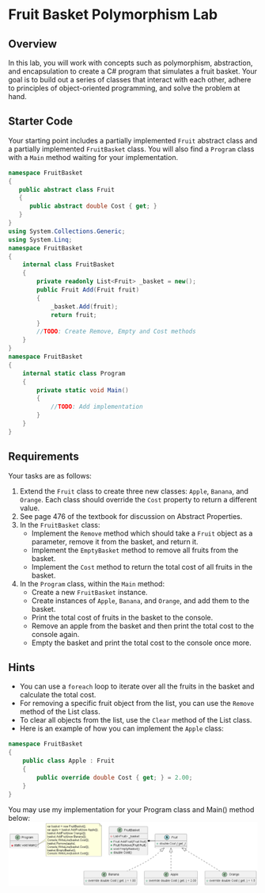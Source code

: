 ﻿# Fruit Basket Polymorphism Lab

## Overview

In this lab, you will work with concepts such as polymorphism, abstraction, and encapsulation to create a C# program
that simulates a fruit basket. Your goal is to build out a series of classes that interact with each other, adhere to
principles of object-oriented programming, and solve the problem at hand.

## Starter Code

Your starting point includes a partially implemented `Fruit` abstract class and a partially implemented `FruitBasket`
class. You will also find a `Program` class with a `Main` method waiting for your implementation.

```csharp
namespace FruitBasket
{
   public abstract class Fruit
   {
      public abstract double Cost { get; }
   }
}
using System.Collections.Generic;
using System.Linq;
namespace FruitBasket
{
    internal class FruitBasket
    {
        private readonly List<Fruit> _basket = new();
        public Fruit Add(Fruit fruit)
        {
            _basket.Add(fruit);
            return fruit;
        }
        //TODO: Create Remove, Empty and Cost methods
    }
}
namespace FruitBasket
{
    internal static class Program
    {
        private static void Main()
        {
            //TODO: Add implementation
        }
    }
}
```

## Requirements

Your tasks are as follows:

1. Extend the `Fruit` class to create three new classes: `Apple`, `Banana`, and
   `Orange`. Each class should override the `Cost` property to return a different value.
2. See page 476 of the textbook for discussion on Abstract Properties.
3. In the `FruitBasket` class:
    - Implement the `Remove` method which should take a `Fruit` object as a parameter, remove it from the basket, and
      return it.
    - Implement the `EmptyBasket` method to remove all fruits from the basket.
    - Implement the `Cost` method to return the total cost of all fruits in the basket.
4. In the `Program` class, within the `Main` method:
    - Create a new `FruitBasket` instance.
    - Create instances of `Apple`, `Banana`, and `Orange`, and add them to the basket.
    - Print the total cost of fruits in the basket to the console.
    - Remove an apple from the basket and then print the total cost to the console again.
    - Empty the basket and print the total cost to the console once more.

## Hints

- You can use a `foreach` loop to iterate over all the fruits in the basket and calculate the total cost.
- For removing a specific fruit object from the list, you can use the `Remove` method of the List class.
- To clear all objects from the list, use the `Clear` method of the List class.
- Here is an example of how you can implement the `Apple` class:

```csharp
namespace FruitBasket
{
    public class Apple : Fruit
    {
        public override double Cost { get; } = 2.00;
    }
}
```

You may use my implementation for your Program class and Main() method below:
![image](FruitBasket.png)